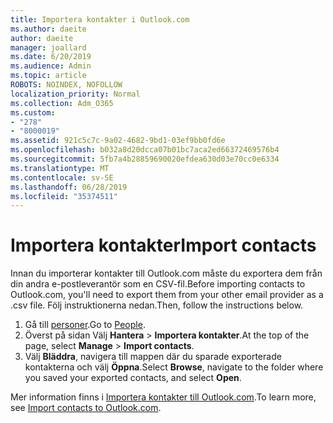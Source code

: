 ```yaml
---
title: Importera kontakter i Outlook.com
ms.author: daeite
author: daeite
manager: joallard
ms.date: 6/20/2019
ms.audience: Admin
ms.topic: article
ROBOTS: NOINDEX, NOFOLLOW
localization_priority: Normal
ms.collection: Adm_O365
ms.custom:
- "278"
- "8000019"
ms.assetid: 921c5c7c-9a02-4682-9bd1-03ef9bb0fd6e
ms.openlocfilehash: b032a8d20dcca07b01bc7aca2ed66372469576b4
ms.sourcegitcommit: 5fb7a4b28859690020efdea630d03e70cc0e6334
ms.translationtype: MT
ms.contentlocale: sv-SE
ms.lasthandoff: 06/28/2019
ms.locfileid: "35374511"
---
```

# <a name="import-contacts"></a><span data-ttu-id="d7844-102">Importera kontakter</span><span class="sxs-lookup"><span data-stu-id="d7844-102">Import contacts</span></span>

<span data-ttu-id="d7844-103">Innan du importerar kontakter till Outlook.com måste du exportera dem från din andra e-postleverantör som en CSV-fil.</span><span class="sxs-lookup"><span data-stu-id="d7844-103">Before importing contacts to Outlook.com, you'll need to export them from your other email provider as a .csv file.</span></span> <span data-ttu-id="d7844-104">Följ instruktionerna nedan.</span><span class="sxs-lookup"><span data-stu-id="d7844-104">Then, follow the instructions below.</span></span>
  
1. <span data-ttu-id="d7844-105">Gå till [personer](https://outlook.live.com/people/).</span><span class="sxs-lookup"><span data-stu-id="d7844-105">Go to [People](https://outlook.live.com/people/).</span></span>
2. <span data-ttu-id="d7844-106">Överst på sidan Välj **Hantera** \> **Importera kontakter**.</span><span class="sxs-lookup"><span data-stu-id="d7844-106">At the top of the page, select **Manage** \> **Import contacts**.</span></span>
3. <span data-ttu-id="d7844-107">Välj **Bläddra**, navigera till mappen där du sparade exporterade kontakterna och välj **Öppna**.</span><span class="sxs-lookup"><span data-stu-id="d7844-107">Select **Browse**, navigate to the folder where you saved your exported contacts, and select **Open**.</span></span>

<span data-ttu-id="d7844-108">Mer information finns i [Importera kontakter till Outlook.com](https://support.office.com/article/285a3b55-8d93-4ac8-93df-43fffd13b2f1?wt.mc_id=Office_Outlook_com_Alchemy).</span><span class="sxs-lookup"><span data-stu-id="d7844-108">To learn more, see [Import contacts to Outlook.com](https://support.office.com/article/285a3b55-8d93-4ac8-93df-43fffd13b2f1?wt.mc_id=Office_Outlook_com_Alchemy).</span></span>
